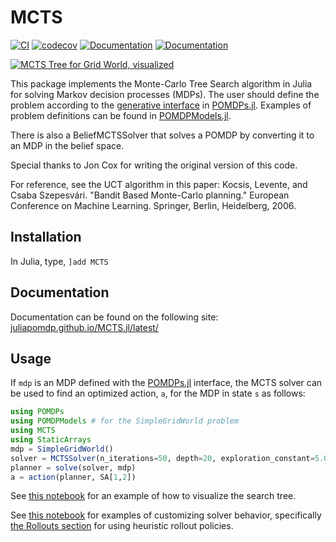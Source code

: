 # MCTS

[![CI](https://github.com/JuliaPOMDP/MCTS.jl/actions/workflows/CI.yml/badge.svg)](https://github.com/JuliaPOMDP/MCTS.jl/actions/workflows/CI.yml)
[![codecov](https://codecov.io/gh/JuliaPOMDP/MCTS.jl/branch/master/graph/badge.svg?token=lwo3VqC7eQ)](https://codecov.io/gh/JuliaPOMDP/MCTS.jl)
[![Documentation](https://img.shields.io/badge/docs-stable-blue.svg)](https://juliapomdp.github.io/MCTS.jl/stable)
[![Documentation](https://img.shields.io/badge/docs-dev-blue.svg)](https://juliapomdp.github.io/MCTS.jl/dev)

[![MCTS Tree for Grid World, visualized](https://github.com/JuliaPOMDP/MCTS.jl/raw/master/img/tree.png)](https://nbviewer.jupyter.org/github/JuliaPOMDP/MCTS.jl/blob/master/notebooks/Test_Visualization.ipynb)

This package implements the Monte-Carlo Tree Search algorithm in Julia for solving Markov decision processes (MDPs).
The user should define the problem according to the [generative interface](https://github.com/JuliaPOMDP/POMDPs.jl/blob/master/src/generative.jl) in [POMDPs.jl](https://github.com/JuliaPOMDP/POMDPs.jl). Examples of problem definitions can be found in [POMDPModels.jl](https://github.com/JuliaPOMDP/POMDPModels.jl). 

There is also a BeliefMCTSSolver that solves a POMDP by converting it to an MDP in the belief space.

Special thanks to Jon Cox for writing the original version of this code.

For reference, see the UCT algorithm in this paper:
Kocsis, Levente, and Csaba Szepesvári. "Bandit Based Monte-Carlo planning." European Conference on Machine Learning. Springer, Berlin, Heidelberg, 2006.

## Installation

In Julia, type, `]add MCTS`

## Documentation

Documentation can be found on the following site: [juliapomdp.github.io/MCTS.jl/latest/](http://juliapomdp.github.io/MCTS.jl/latest/)

## Usage

If `mdp` is an MDP defined with the [POMDPs.jl](https://github.com/sisl/POMDPs.jl) interface, the MCTS solver can be used to find an optimized action, `a`, for the MDP in state `s` as follows:

```julia
using POMDPs
using POMDPModels # for the SimpleGridWorld problem
using MCTS
using StaticArrays
mdp = SimpleGridWorld()
solver = MCTSSolver(n_iterations=50, depth=20, exploration_constant=5.0)
planner = solve(solver, mdp)
a = action(planner, SA[1,2])
```

See [this notebook](https://nbviewer.jupyter.org/github/JuliaPOMDP/MCTS.jl/blob/master/notebooks/Test_Visualization.ipynb) for an example of how to visualize the search tree.

See [this notebook](https://github.com/JuliaPOMDP/MCTS.jl/blob/master/notebooks/Domain_Knowledge_Example.ipynb) for examples of customizing solver behavior, specifically [the Rollouts section](https://github.com/JuliaPOMDP/MCTS.jl/blob/master/notebooks/Domain_Knowledge_Example.ipynb#Rollouts) for using heuristic rollout policies.
